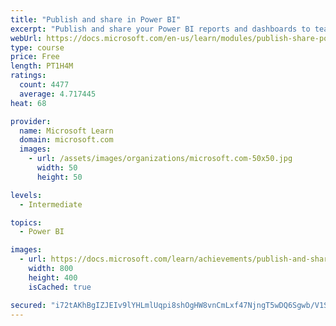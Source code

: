 ```yaml
---
title: "Publish and share in Power BI"
excerpt: "Publish and share your Power BI reports and dashboards to teammates in your organization or to everyone on the web."
webUrl: https://docs.microsoft.com/en-us/learn/modules/publish-share-power-bi/
type: course
price: Free
length: PT1H4M
ratings:
  count: 4477
  average: 4.717445
heat: 68

provider:
  name: Microsoft Learn
  domain: microsoft.com
  images:
    - url: /assets/images/organizations/microsoft.com-50x50.jpg
      width: 50
      height: 50

levels:
  - Intermediate

topics:
  - Power BI

images:
  - url: https://docs.microsoft.com/learn/achievements/publish-and-share-with-power-bi-desktop-social.png
    width: 800
    height: 400
    isCached: true

secured: "i72tAKhBgIZJEIv9lYHLmlUqpi8shOgHW8vnCmLxf47NjngT5wDQ6Sgwb/V1S2z2DqUQqW4WBoE5YxHXdrYUPB6o9VMbCPaiFcUIGuRWBLk+aRKbpIOhrHDXWvJmjAJ8cFbOjvofCjPhNBnMgzyc+4vPEDZ5RNcc0Gh02X+xWAcvSUUH3f+wBtX5ex/4mvVPOkYrArlhQujTQzx7MFxR8eQGquPAcBu0sIp4ZQNegJ+Py7HWsRUN82IUWzE8NF5bi8QMzlT8M1WWjEhwZsUe9/skSmvFI91vaYhenUnld2rKPWlroOBGmeLNc5HIpzpXOzQassg7YZGIMGjvtkdZ3mIuKbdNOszxdPjS2rz5x+gAJ1xYBEXB/efX0MB8veRFAtlddWaSAvIPPFDE1WUY9jNyFX3P4EbPW2RVLMxJJn8=;9RrinS1ujTbKxRkYx+1UGQ=="
---
```


